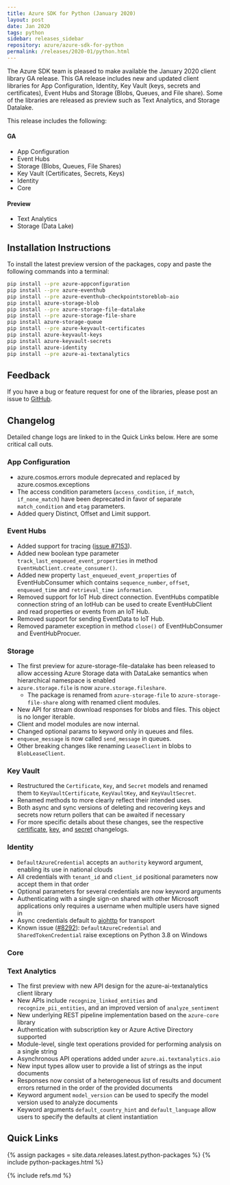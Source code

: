 ```yaml
---
title: Azure SDK for Python (January 2020)
layout: post
date: Jan 2020
tags: python
sidebar: releases_sidebar
repository: azure/azure-sdk-for-python
permalink: /releases/2020-01/python.html
---
```


The Azure SDK team is pleased to make available the January 2020 client library GA release. This GA release includes new and updated client libraries for App Configuration, Identity, Key Vault (keys, secrets and certificates), Event Hubs and Storage (Blobs, Queues, and File share). Some of the libraries are released as preview such as Text Analytics, and Storage Datalake.

This release includes the following:

#### GA

- App Configuration
- Event Hubs
- Storage (Blobs, Queues, File Shares)
- Key Vault (Certificates, Secrets, Keys)
- Identity
- Core

#### Preview

- Text Analytics
- Storage (Data Lake)

## Installation Instructions

To install the latest preview version of the packages, copy and paste the following commands into a terminal:

```bash
pip install --pre azure-appconfiguration
pip install --pre azure-eventhub
pip install --pre azure-eventhub-checkpointstoreblob-aio
pip install azure-storage-blob
pip install --pre azure-storage-file-datalake
pip install --pre azure-storage-file-share
pip install azure-storage-queue
pip install --pre azure-keyvault-certificates
pip install azure-keyvault-keys
pip install azure-keyvault-secrets
pip install azure-identity
pip install --pre azure-ai-textanalytics
```

## Feedback

If you have a bug or feature request for one of the libraries, please post an issue to [GitHub](https://github.com/azure/azure-sdk-for-python/issues).

## Changelog

Detailed change logs are linked to in the Quick Links below. Here are some critical call outs.

### App Configuration

- azure.cosmos.errors module deprecated and replaced by azure.cosmos.exceptions
- The access condition parameters (`access_condition`, `if_match`, `if_none_match`) have been deprecated in favor of separate `match_condition` and `etag` parameters.
- Added query Distinct, Offset and Limit support.

### Event Hubs

- Added support for tracing ([issue #7153](https://github.com/Azure/azure-sdk-for-python/issues/7153)).
- Added new boolean type parameter `track_last_enqueued_event_properties` in method `EventHubClient.create_consumer()`.
- Added new property `last_enqueued_event_properties` of EventHubConsumer which contains `sequence_number`, `offset`, `enqueued_time` and `retrieval_time information`.
- Removed support for IoT Hub direct connection. EventHubs compatible connection string of an IotHub can be used to create EventHubClient and read properties or events from an IoT Hub.
- Removed support for sending EventData to IoT Hub.
- Removed parameter exception in method `close()` of EventHubConsumer and EventHubProcuer.

### Storage

- The first preview for azure-storage-file-datalake has been released to allow accessing Azure Storage data with DataLake semantics when hierarchical namespace is enabled
- `azure.storage.file` is now `azure.storage.fileshare`.
  - The package is renamed from `azure-storage-file` to `azure-storage-file-share` along with renamed client modules.
- New API for stream download responses for blobs and files. This object is no longer iterable.
- Client and model modules are now internal.
- Changed optional params to keyword only in queues and files.
- `enqueue_message` is now called `send_message` in queues.
- Other breaking changes like renaming `LeaseClient` in blobs to `BlobLeaseClient`.

### Key Vault

- Restructured the `Certificate`, `Key`, and `Secret` models and renamed them to `KeyVaultCertificate`, `KeyVaultKey`, and `KeyVaultSecret`.
- Renamed methods to more clearly reflect their intended uses.
- Both async and sync versions of deleting and recovering keys and secrets now return pollers that can be awaited if necessary
- For more specific details about these changes, see the respective
[certificate](https://github.com/Azure/azure-sdk-for-python/blob/master/sdk/keyvault/azure-keyvault-certificates/HISTORY.md),
[key](https://github.com/Azure/azure-sdk-for-python/blob/master/sdk/keyvault/azure-keyvault-keys/HISTORY.md),
and [secret](https://github.com/Azure/azure-sdk-for-python/blob/master/sdk/keyvault/azure-keyvault-secrets/HISTORY.md) changelogs.


### Identity

- `DefaultAzureCredential` accepts an `authority` keyword argument, enabling
its use in national clouds
- All credentials with `tenant_id` and `client_id` positional parameters now accept them in that order
- Optional parameters for several credentials are now keyword arguments
- Authenticating with a single sign-on shared with other Microsoft applications
only requires a username when multiple users have signed in
- Async credentials default to [aiohttp](https://pypi.org/project/aiohttp/)
for transport
- Known issue ([#8292](https://github.com/Azure/azure-sdk-for-python/issues/8292)):
`DefaultAzureCredential` and `SharedTokenCredential` raise exceptions on Python 3.8
on Windows

### Core

### Text Analytics

- The first preview with new API design for the azure-ai-textanalytics client library
- New APIs include `recognize_linked_entities` and `recognize_pii_entities`, and an improved version of `analyze_sentiment`
- New underlying REST pipeline implementation based on the `azure-core` library
- Authentication with subscription key or Azure Active Directory supported
- Module-level, single text operations provided for performing analysis on a single string
- Asynchronous API operations added under `azure.ai.textanalytics.aio`
- New input types allow user to provide a list of strings as the input documents 
- Responses now consist of a heterogeneous list of results and document errors returned in the order of the provided documents
- Keyword argument `model_version` can be used to specify the model version used to analyze documents
- Keyword arguments `default_country_hint` and `default_language` allow users to specify the defaults at client instantiation

## Quick Links

{% assign packages = site.data.releases.latest.python-packages %}
{% include python-packages.html %}


{% include refs.md %}
